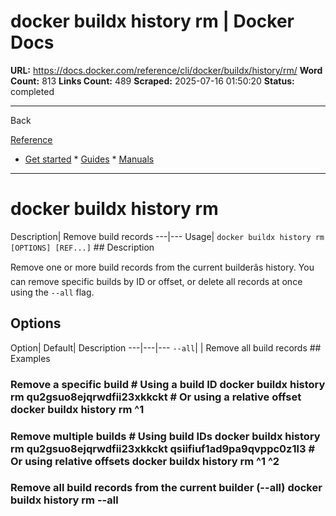 # docker buildx history rm | Docker Docs

**URL:** https://docs.docker.com/reference/cli/docker/buildx/history/rm/
**Word Count:** 813
**Links Count:** 489
**Scraped:** 2025-07-16 01:50:20
**Status:** completed

---

Back

[Reference](https://docs.docker.com/reference/)

  * [Get started](https://docs.docker.com/get-started/)   * [Guides](https://docs.docker.com/guides/)   * [Manuals](https://docs.docker.com/manuals/)

* * *

# docker buildx history rm

Description| Remove build records   ---|---   Usage| `docker buildx history rm [OPTIONS] [REF...]`      ## Description

Remove one or more build records from the current builderâs history. You can remove specific builds by ID or offset, or delete all records at once using the `--all` flag.

## Options

Option| Default| Description   ---|---|---   `--all`| | Remove all build records      ## Examples

### Remove a specific build               # Using a build ID     docker buildx history rm qu2gsuo8ejqrwdfii23xkkckt          # Or using a relative offset     docker buildx history rm ^1     

### Remove multiple builds               # Using build IDs     docker buildx history rm qu2gsuo8ejqrwdfii23xkkckt qsiifiuf1ad9pa9qvppc0z1l3          # Or using relative offsets     docker buildx history rm ^1 ^2     

### Remove all build records from the current builder \(--all\)               docker buildx history rm --all